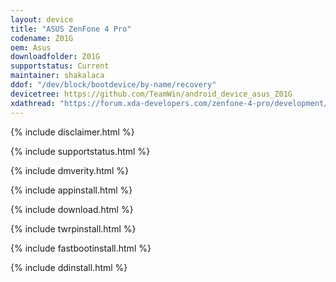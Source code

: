 ```yaml
---
layout: device
title: "ASUS ZenFone 4 Pro"
codename: Z01G
oem: Asus
downloadfolder: Z01G
supportstatus: Current
maintainer: shakalaca
ddof: "/dev/block/bootdevice/by-name/recovery"
devicetree: https://github.com/TeamWin/android_device_asus_Z01G
xdathread: "https://forum.xda-developers.com/zenfone-4-pro/development/recovery-twrp-3-1-1-0-zs551kl-t3692186"
---
```


{% include disclaimer.html %}

{% include supportstatus.html %}

{% include dmverity.html %}

{% include appinstall.html %}

{% include download.html %}

{% include twrpinstall.html %}

{% include fastbootinstall.html %}

{% include ddinstall.html %}

